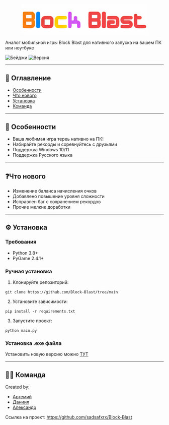 <div align="center">
  <img src="./data/block-blast-logo.png" alt="Logo" width="400">
</div>



Аналог мобильной игры Block Blast для нативного запуска на вашем ПК или ноутбуке

![Бейджи](https://img.shields.io/badge/Status-Frozen-blue) 
![Версия](https://img.shields.io/badge/Версия-1.1.0-blue)

---

## 📖 Оглавление
- [Особенности](#-особенности)
- [Что нового](#что-нового)
- [Установка](#️-установка)
- [Команда](#-команда)

---

## 🌟 Особенности
- Ваша любимая игра тереь нативно на ПК!
- Набирайте рекорды и соревнуйтесь с друзьями
- Поддержка Windows 10/11
- Поддержка Русского языка

---

## ❓Что нового
- Изменение баланса начисления очков
- Добавлено повышение уровня сложности
- Исправлен баг с сохранением рекордов
- Прочие мелкие доработки

---

## ⚙️ Установка

### Требования
- Python 3.8+
- PyGame 2.4.1+

### Ручная установка
1. Клонируйте репозиторий:
```
git clone https://github.com/Block-Blast/tree/main
```
2. Установите зависимости:
```
pip install -r requirements.txt
```
3. Запустите проект:
```
python main.py
```
### Установка .exe файла

Установить новую версию можно [ТУТ](https://github.com/sadsafxrx/Block-Blast/releases)

---

## 👨‍💻 Команда
Created by:
- [Артемий](https://github.com/vazart-dude)
- [Даниил](https://github.com/sadsafxrx)
- [Александр](https://github.com/flyrey3)

Ссылка на проект: https://github.com/sadsafxrx/Block-Blast
